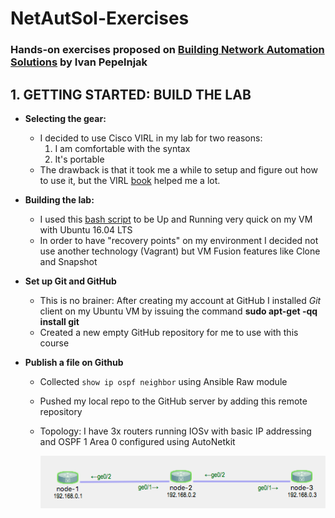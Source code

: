 # NetAutSol-Exercises
### Hands-on exercises proposed on [Building Network Automation Solutions](http://www.ipspace.net/Building_Network_Automation_Solutions) by Ivan Pepelnjak

## 1. GETTING STARTED: BUILD THE LAB
- **Selecting the gear:** 
  - I decided to use Cisco VIRL in my lab for two reasons:
    1. I am comfortable with the syntax
    2. It's portable
  - The drawback is that it took me a while to setup and figure out how to use it, but the VIRL [book](https://www.amazon.com/VIRL-BOOK-Step-Step-Internet-ebook/dp/B01M0N517P) helped me a lot.
  
- **Building the lab:**
  - I used this [bash script](https://github.com/ipspace/NetOpsWorkshop/blob/master/install/install.sh) to be Up and Running very quick on my VM with Ubuntu 16.04 LTS
  - In order to have "recovery points" on my environment I decided not use another technology (Vagrant) but VM Fusion features like Clone and Snapshot

- **Set up Git and GitHub**
  - This is no brainer: After creating my account at GitHub I installed *Git* client on my Ubuntu VM by issuing the command **sudo apt-get -qq install git**
  - Created a new empty GitHub repository for me to use with this course 
  
- **Publish a file on Github**
  - Collected `show ip ospf neighbor` using Ansible Raw module
  - Pushed my local repo to the GitHub server by adding this remote repository
  - Topology: I have 3x routers running IOSv with basic IP addressing and OSPF 1 Area 0 configured using AutoNetkit
  
     ![My Topology](https://github.com/Cotomacio/NetAutSol-Exercises/blob/master/1-getting-started-topo.png)

     
